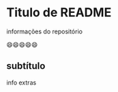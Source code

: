 # Titulo de README
informações do repositório

:smile::smile::smile::smile::smile:

## subtítulo
info extras